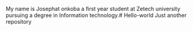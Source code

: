My name is Josephat onkoba a first year student at Zetech university pursuing a degree in Information technology.# Hello-world
Just another repository

